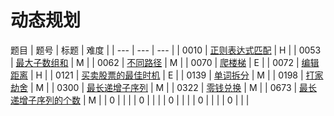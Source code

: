 <!--
 * @Author: QDX
 * @Date: 2022-12-23 11:16:57
 * @Description: 
-->
# 动态规划

题目
| 题号 | 标题 | 难度 | 
| --- | --- | --- |
| 0010 | [正则表达式匹配](../solutions/0010.%20%E6%AD%A3%E5%88%99%E8%A1%A8%E8%BE%BE%E5%BC%8F%E5%8C%B9%E9%85%8D.ipynb) | H |
| 0053 | [最大子数组和](../solutions/0053_%E6%9C%80%E5%A4%A7%E5%AD%90%E6%95%B0%E7%BB%84%E5%92%8C.ipynb) | M |
| 0062 | [不同路径](../solutions/0062_%E4%B8%8D%E5%90%8C%E8%B7%AF%E5%BE%84.ipynb) | M |
| 0070 | [爬楼梯](../solutions/0070_%E7%88%AC%E6%A5%BC%E6%A2%AF.ipynb) | E |
| 0072 | [编辑距离](../solutions/0072_%E7%BC%96%E8%BE%91%E8%B7%9D%E7%A6%BB.ipynb) | H |
| 0121 | [买卖股票的最佳时机](../solutions/0121_%E4%B9%B0%E5%8D%96%E8%82%A1%E7%A5%A8%E7%9A%84%E6%9C%80%E4%BD%B3%E6%97%B6%E6%9C%BA.ipynb) | E |
| 0139 | [单词拆分](../solutions/0139_%E5%8D%95%E8%AF%8D%E6%8B%86%E5%88%86.ipynb) | M |
| 0198 | [打家劫舍](../solutions/0198_%E6%89%93%E5%AE%B6%E5%8A%AB%E8%88%8D.ipynb) | M |
| 0300 | [最长递增子序列](../solutions/0300_%E6%9C%80%E9%95%BF%E9%80%92%E5%A2%9E%E5%AD%90%E5%BA%8F%E5%88%97.ipynb) | M |
| 0322 | [零钱兑换](../solutions/0322_%E9%9B%B6%E9%92%B1%E5%85%91%E6%8D%A2.ipynb) | M |
| 0673 | [最长递增子序列的个数](../solutions/0673_%E6%9C%80%E9%95%BF%E9%80%92%E5%A2%9E%E5%AD%90%E5%BA%8F%E5%88%97%E7%9A%84%E4%B8%AA%E6%95%B0.ipynb) | M |
| 0 | []() |  |
| 0 | []() |  |
| 0 | []() |  |
| 0 | []() |  |
| 0 | []() |  |
